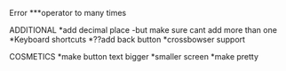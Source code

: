 Error
***operator to many times

ADDITIONAL
*add decimal place
    -but make sure cant add more than one
*Keyboard shortcuts
*??add back button
*crossbowser support

COSMETICS
*make button text bigger
*smaller screen 
*make pretty
